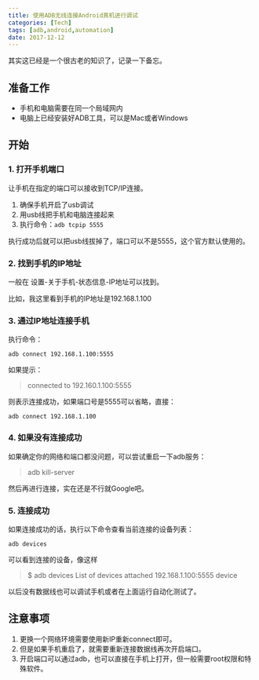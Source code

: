 ```yaml
---
title: 使用ADB无线连接Android真机进行调试
categories: [Tech]
tags: [adb,android,automation]
date: 2017-12-12
---
```


其实这已经是一个很古老的知识了，记录一下备忘。

<!-- more -->

## 准备工作

- 手机和电脑需要在同一个局域网内
- 电脑上已经安装好ADB工具，可以是Mac或者Windows

## 开始

### 1. 打开手机端口

让手机在指定的端口可以接收到TCP/IP连接。

1. 确保手机开启了usb调试
2. 用usb线把手机和电脑连接起来
3. 执行命令：`adb tcpip 5555`

执行成功后就可以把usb线拔掉了，端口可以不是5555，这个官方默认使用的。

### 2. 找到手机的IP地址

一般在 设置-关于手机-状态信息-IP地址可以找到。

比如，我这里看到手机的IP地址是192.168.1.100

### 3. 通过IP地址连接手机

执行命令：

```
adb connect 192.168.1.100:5555
```

如果提示：

> connected to 192.160.1.100:5555

则表示连接成功，如果端口号是5555可以省略，直接：

```
adb connect 192.168.1.100
```

### 4. 如果没有连接成功

如果确定你的网络和端口都没问题，可以尝试重启一下adb服务：

> adb kill-server

然后再进行连接，实在还是不行就Google吧。

### 5. 连接成功

如果连接成功的话，执行以下命令查看当前连接的设备列表：

```
adb devices
```

可以看到连接的设备，像这样

> $ adb devices
> List of devices attached
> 192.168.1.100:5555	device

以后没有数据线也可以调试手机或者在上面运行自动化测试了。

## 注意事项

1. 更换一个网络环境需要使用新IP重新connect即可。
2. 但是如果手机重启了，就需要重新连接数据线再次开启端口。
3. 开启端口可以通过adb，也可以直接在手机上打开，但一般需要root权限和特殊软件。